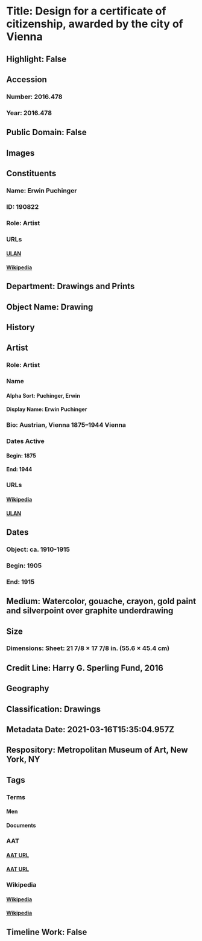# Title: Design for a certificate of citizenship, awarded by the city of Vienna
## Highlight: False
## Accession
### Number: 2016.478
### Year: 2016.478
## Public Domain: False
## Images
## Constituents
### Name: Erwin Puchinger
### ID: 190822
### Role: Artist
### URLs
#### [ULAN](http://vocab.getty.edu/page/ulan/500081070)
#### [Wikipedia](https://www.wikidata.org/wiki/Q1363343)
## Department: Drawings and Prints
## Object Name: Drawing
## History
## Artist
### Role: Artist
### Name
#### Alpha Sort: Puchinger, Erwin
#### Display Name: Erwin Puchinger
### Bio: Austrian, Vienna 1875–1944 Vienna
### Dates Active
#### Begin: 1875
#### End: 1944
### URLs
#### [Wikipedia](https://www.wikidata.org/wiki/Q1363343)
#### [ULAN](http://vocab.getty.edu/page/ulan/500081070)
## Dates
### Object: ca. 1910-1915
### Begin: 1905
### End: 1915
## Medium: Watercolor, gouache, crayon, gold paint and silverpoint over graphite underdrawing
## Size
### Dimensions: Sheet: 21 7/8 × 17 7/8 in. (55.6 × 45.4 cm)
## Credit Line: Harry G. Sperling Fund, 2016
## Geography
## Classification: Drawings
## Metadata Date: 2021-03-16T15:35:04.957Z
## Respository: Metropolitan Museum of Art, New York, NY
## Tags
### Terms
#### Men
#### Documents
### AAT
#### [AAT URL](http://vocab.getty.edu/page/aat/300025928)
#### [AAT URL](http://vocab.getty.edu/page/aat/300026030)
### Wikipedia
#### [Wikipedia]()
#### [Wikipedia]()
## Timeline Work: False